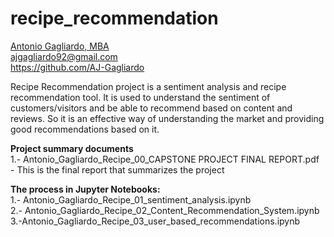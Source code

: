 # recipe_recommendation

[Antonio Gagliardo, MBA](https://aj-gagliardo.github.io/) <br>
ajgagliardo92@gmail.com <br>
https://github.com/AJ-Gagliardo <br>

Recipe Recommendation project is a sentiment analysis and recipe recommendation tool. It is used to understand the sentiment of customers/visitors and be able to recommend based on content and reviews. So it is an effective way of understanding the market and providing good recommendations based on it.

**Project summary documents**<br>
1.- Antonio_Gagliardo_Recipe_00_CAPSTONE PROJECT FINAL REPORT.pdf - This is the final report that summarizes the project

**The process in Jupyter Notebooks:** <br>
1.- Antonio_Gagliardo_Recipe_01_sentiment_analysis.ipynb <br>
2.- Antonio_Gagliardo_Recipe_02_Content_Recommendation_System.ipynb <br>
3.-Antonio_Gagliardo_Recipe_03_user_based_recommendations.ipynb <br>
